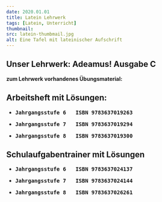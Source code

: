 ```yaml
---
date: 2020.01.01
title: Latein Lehrwerk
tags: [Latein, Unterricht]
thumbnail:
src: latein-thumbmail.jpg
alt: Eine Tafel mit lateinischer Aufschrift
---
```


<h2>Unser Lehrwerk: <strong>Adeamus! Ausgabe C<strong></h2>

<gallery title="Übungshefte">  <!-- ich hoffe auf eine Gallerie-->
<figure>
    <v-image name="latubh1"></v-image>
</figure>
<figure>
    <v-image name="latubh2"></v-image>
</figure>
<figure>
    <v-image name="latubh3"></v-image>
</figure>
    
</gallery>

<p>
zum Lehrwerk vorhandenes Übungsmaterial:
</p>
<p>
<h2>Arbeitsheft mit Lösungen:</h2>
</p>

<ul>
<li>
<pre>Jahrgangsstufe 6   ISBN 9783637019263</pre>
</li>
<li>
<pre>Jahrgangsstufe 7   ISBN 9783637019294</pre>
</li>
<li>
<pre>Jahrgangsstufe 8   ISBN 9783637019300 </pre>
</li>

</ul>

<h2>Schulaufgabentrainer mit Lösungen</h2>
</p>

<ul>
<li>
<pre>Jahrgangsstufe 6   ISBN 9783637024137</pre>
</li>
<li>
<pre>Jahrgangsstufe 7   ISBN 9783637024144</pre>
</li>
<li>
<pre>Jahrgangsstufe 8   ISBN 9783637026261 </pre>
</li>

</ul>
<!--Latein Lehrwerk Bilder-->
